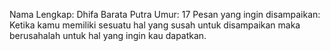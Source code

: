 Nama Lengkap: Dhifa Barata Putra
Umur: 17
Pesan yang ingin disampaikan: Ketika kamu memiliki sesuatu hal yang susah untuk disampaikan maka berusahalah untuk hal yang ingin kau dapatkan.
